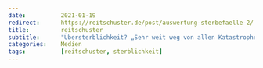 ```yaml
---
date:          2021-01-19
redirect:      https://reitschuster.de/post/auswertung-sterbefaelle-2/
title:         reitschuster
subtitle:      "Übersterblichkeit? „Sehr weit weg von allen Katastrophenszenarien“"
categories:    Medien
tags:          [reitschuster, sterblichkeit]
---
```

